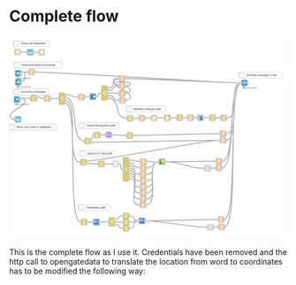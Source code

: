 # Complete flow
![Node-RED flow](images/node-red_flow.png)

This is the complete flow as I use it. Credentials have been removed and the http call to opengatedata to translate the location from word to coordinates has to be modified the following way:

